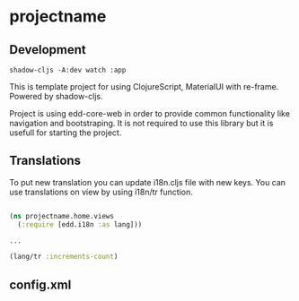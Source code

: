 # projectname 

## Development 

```shell
shadow-cljs -A:dev watch :app
```

This is template project for using ClojureScript, MaterialUI with re-frame. 
Powered by shadow-cljs. 

Project is using edd-core-web in order to provide common functionality 
like navigation and bootstraping. It is not required to use this library
but it is usefull for starting the project. 



## Translations

To put new translation you can update i18n.cljs file with new keys. 
You can use translations on view by using i18n/tr function. 

```clojure

(ns projectname.home.views
  (:require [edd.i18n :as lang]))

...

(lang/tr :increments-count)

```

## config.xml
